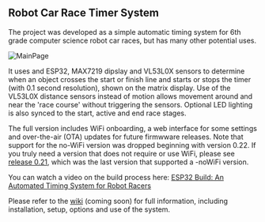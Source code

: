 ## Robot Car Race Timer System
The project was developed as a simple automatic timing system for 6th grade computer science robot car races, but has many other potential uses.

![MainPage](https://github.com/user-attachments/assets/3a7efcf0-fd8a-4053-9d66-3ea6d5c9c996)

It uses and ESP32, MAX7219 dipslay and VL53L0X sensors to determine when an object crosses the start or finish line and starts or stops the timer (with 0.1 second resolution), shown on the matrix display.  Use of the VL53L0X distance sensors instead of motion allows movement around and near the 'race course' without triggering the sensors.  Optional LED lighting is also synced to the start, active and end race stages.

The full version includes WiFi onboarding, a web interface for some settings and over-the-air (OTA) updates for future firmwware releases.  Note that support for the no-WiFi version was dropped beginning with version 0.22.  If you truly need a version that does not require or use WiFi, please see [release 0.21](https://github.com/Resinchem/Robot-Car-Timer/releases/tag/v0.21), which was the last version that supported a -noWiFi version.

You can watch a video on the build process here: [ESP32 Build: An Automated Timing System for Robot Racers](https://youtu.be/EBmh5WEJYhU)

Please refer to the [wiki](https://github.com/Resinchem/Robot-Car-Timer/wiki) (coming soon) for full information, including installation, setup, options and use of the system.
